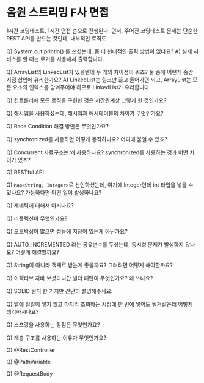# 음원 스트리밍 F사 면접

1시간 코딩테스트, 1시간 면접 순으로 진행된다. 먼저, 주어진 코딩테스트 문제는 단순한 REST API를 만드는 것인데, 내부적인 로직도 

Q) System.out.println() 를 쓰셨는데, 좀 더 현대적인 출력 방법이 없나요?
A) 실제 서비스를 할 때는 로거를 사용해서 출력합니다.

Q) ArrayList와 LinkedList가 있을텐데 두 개의 차이점이 뭐죠? 둘 중에 어떤게 중간 지점 삽입에 유리한가요?
A) LinkedList는 링크만 끊고 들어가면 되고, ArrayList는 모든 요소의 인덱스를 당겨주어야 하므로 LinkedList가 유리합니다.

Q) 컨트롤러에 모든 로직을 구현한 것은 시간관계상 그렇게 한 것인가요?

Q) 해시맵을 사용하셨는데, 해시맵과 해시테이블의 차이가 무엇인가요?

Q) Race Condition 해결 방안은 무엇인가요?

Q) synchronized를 사용하면 어떻게 동작하나요? 어디에 붙일 수 있죠?

Q) Concurrent 자료구조는 왜 사용하나요? synchronized를 사용하는 것과 어떤 차이가 있죠?

Q) RESTful API

Q) `Map<String, Integer>`로 선언하셨는데, 여기에 Integer인데 int 타입을 넣을 수 있나요? 가능하다면 어떤 일이 발생하나요?

Q) 제네릭에 대해서 아시나요?

Q) 리플렉션이 무엇인가요?

Q) 오토박싱이 많으면 성능에 지장이 있는게 아닌가요?

Q) AUTO_INCREMENTED 라는 공유변수를 두셨는데, 동시성 문제가 발생하지 않나요? 어떻게 해결할까요?

Q) String이 아니라 객체로 받는게 좋을까요? 그러려면 어떻게 해야할까요?

Q) 이펙티브 자바 보셨다니간 빌더 패턴이 무엇인가요? 왜 쓰나요?

Q) SOLID 원칙 한 가지만 간단히 설명해주세요.

Q) 맵에 일일이 넣지 않고 마지막 조회하는 시점에 한 번에 넣어도 될거같은데 어떻게 생각하시나요?

Q) 스프링을 사용하는 장점은 무엇인가요?

Q) 계층 구조를 사용하는 이유가 무엇인가요?

Q) @RestController

Q) @PathVariable

Q) @RequestBody
